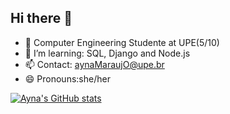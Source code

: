 ## Hi there 👋

- 🔭 Computer Engineering Studente at UPE(5/10)
- 🌱 I’m learning: SQL, Django and Node.js
- 📫 Contact: aynaMaraujO@upe.br
- 😄 Pronouns:she/her

[![Ayna's GitHub stats](https://github-readme-stats.vercel.app/api?username=AynaAraujo&show_icons=true&theme=tokyonight)](https://github.com/AynaAraujo)
